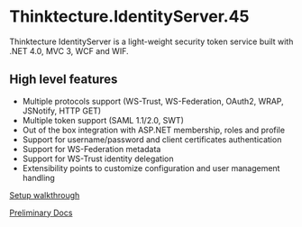 # Thinktecture.IdentityServer.45 #

Thinktecture IdentityServer is a light-weight security token service built with .NET 4.0, MVC 3, WCF and WIF.

## High level features

- Multiple protocols support (WS-Trust, WS-Federation, OAuth2, WRAP, JSNotify, HTTP GET)
- Multiple token support (SAML 1.1/2.0, SWT)
- Out of the box integration with ASP.NET membership, roles and profile
- Support for username/password and client certificates authentication
- Support for WS-Federation metadata
- Support for WS-Trust identity delegation
- Extensibility points to customize configuration and user management handling

[Setup walkthrough](http://claudioasanchez.blogspot.de/2011/12/walk-though-of-provisioning-identity.html)

[Preliminary Docs](http://wiki.thinktecture.com/IdentityServer.MainPage.ashx)
